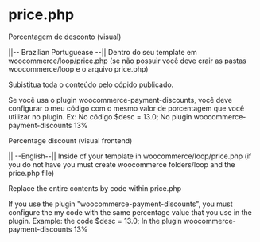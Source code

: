 # price.php
Porcentagem de desconto (visual)

||-- Brazilian Portuguease --||
Dentro do seu template em woocommerce/loop/price.php (se não possuir você deve crair as pastas woocommerce/loop e o arquivo price.php)

Subistitua toda o conteúdo pelo cópido publicado.

Se você usa o plugin woocommerce-payment-discounts, você deve configurar o meu código com o mesmo valor de porcentagem que você utilizar no plugin. Ex: No código $desc = 13.0; No plugin woocommerce-payment-discounts 13%

Percentage discount (visual frontend)

|| --English--|| Inside of your template in woocommerce/loop/price.php (if you do not have you must create woocommerce folders/loop and the price.php file)

Replace the entire contents by code within price.php

If you use the plugin "woocommerce-payment-discounts", you must configure the my code with the same percentage value that you use in the plugin. Example: the code $desc = 13.0; In the plugin woocommerce-payment-discounts 13%





